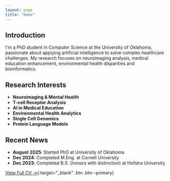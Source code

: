 ```yaml
---
layout: page
title: "Home"
---
```


## Introduction

I'm a PhD student in Computer Science at the University of Oklahoma, passionate about applying artificial intelligence to solve complex healthcare challenges. My research focuses on neuroimaging analysis, medical education enhancement, environmental health disparities and bioinformatics.

## Research Interests
- **Neuroimaging & Mental Health**
- **T-cell Receptor Analysis**
- **AI in Medical Education**
- **Environmental Health Analytics**
- **Single Cell Genomics**
- **Protein Language Models**

## Recent News
- **August 2025**: Started PhD at University of Oklahoma
- **Dec 2024**: Completed M.Eng. at Cornell University
- **Dec 2023**: Completed B.S. (honors with distinction) at Hofstra University

[View Full CV →](/assets/pdf/CV.pdf){:target="_blank" .btn .btn--primary}
